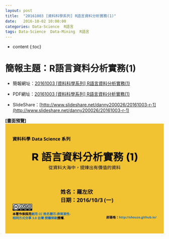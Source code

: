 ```yaml
---
layout: post
title:  "20161003 [資料科學系列] R語言資料分析實務(1)"
date:   2016-10-02 10:00:00
categories: Data-Science  R語言
tags: Data-Science  Data-Mining  R語言
---
```



* content
{:toc}


# 簡報主題：R語言資料分析實務(1)
* 簡報網址：[20161003 [資料科學系列] R語言資料分析實務(1)](https://shouzo.github.io/collections/data-science/20161003-R-doing-1.html#/)

* PDF網址：[20161003 [資料科學系列] R語言資料分析實務(1)](https://shouzo.github.io/collections/data-science/20161003-R-doing-1.pdf)

* SlideShare：[http://www.slideshare.net/danny200026/20161003-r-1](http://www.slideshare.net/danny200026/20161003-r-1)

**[畫面預覽]**
![](/assets/20161003/R-doing-1.jpg)



